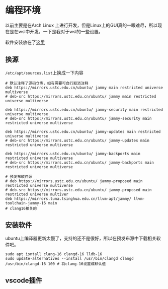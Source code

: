 # 编程环境

以前主要是在Arch Linux 上进行开发，但是Linux上的GUI真的一眼难尽，所以现在是在wsl中开发，一下是我对于wsl的一些设置。

软件安装放在了[这里](https://github.com/Meteor-Z/CS-notes/blob/main/other/软件清单.md)

## 换源

`/etc/apt/sources.list`上换成一下内容

```shell
# 默认注释了源码仓库，如有需要可自行取消注释
deb https://mirrors.ustc.edu.cn/ubuntu/ jammy main restricted universe multiverse
# deb-src https://mirrors.ustc.edu.cn/ubuntu/ jammy main restricted universe multiverse

deb https://mirrors.ustc.edu.cn/ubuntu/ jammy-security main restricted universe multiverse
# deb-src https://mirrors.ustc.edu.cn/ubuntu/ jammy-security main restricted universe multiverse

deb https://mirrors.ustc.edu.cn/ubuntu/ jammy-updates main restricted universe multiverse
# deb-src https://mirrors.ustc.edu.cn/ubuntu/ jammy-updates main restricted universe multiverse

deb https://mirrors.ustc.edu.cn/ubuntu/ jammy-backports main restricted universe multiverse
# deb-src https://mirrors.ustc.edu.cn/ubuntu/ jammy-backports main restricted universe multiverse

# 预发布软件源
# deb https://mirrors.ustc.edu.cn/ubuntu/ jammy-proposed main restricted universe multiverse
# deb-src https://mirrors.ustc.edu.cn/ubuntu/ jammy-proposed main restricted universe multiver
deb https://mirrors.tuna.tsinghua.edu.cn/llvm-apt/jammy/ llvm-toolchain-jammy-16 main
# clang16相关的 
```

## 安装软件

ubuntu上编译器更新太慢了，支持的还不是很好，所以在预发布源中下载相关软件吧。

```shell
sudo apt isntall clang-16 clangd-16 lldb-16
sudo update-alternatives --install /usr/bin/clangd clangd /usr/bin/clangd-16 100 # 将clang-16设置成默认值
```

## vscode插件



